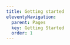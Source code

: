 ```yaml
---
title: Getting started
eleventyNavigation:
  parent: Pages
  key: Getting Started
  order: 1
---
```

